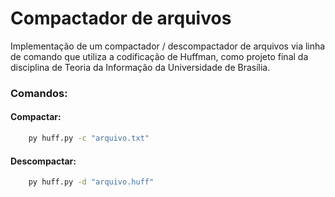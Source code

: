 # Compactador de arquivos
Implementação de um compactador / descompactador de arquivos via linha de comando que utiliza a codificação de Huffman, como projeto final da disciplina de Teoria da Informação da Universidade de Brasília.

### Comandos:

#### Compactar: 
```bash
    py huff.py -c "arquivo.txt"
```
#### Descompactar:
```bash
    py huff.py -d "arquivo.huff"
```

